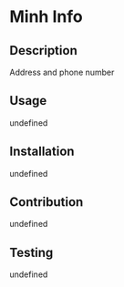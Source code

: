 
  # Minh Info 
  ## Description 
  Address and phone number 
  ## Usage
  undefined
  ## Installation
  undefined
  ## Contribution 
  undefined
  ## Testing
  undefined
  
  
